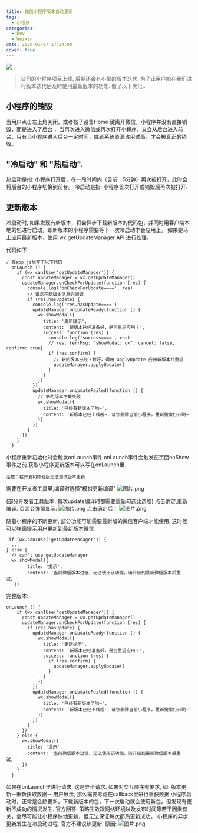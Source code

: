 ```yaml
---
title: 微信小程序版本自动更新
tags:
  - 小程序
categories:
  - Dev
  - Weixin
date: 2020-01-07 17:24:00
cover: true
---
```

![](https://cdn.jsdelivr.net/gh/coder-lida/CDN/img/weixin.jpg)
<!-- more -->

>公司的小程序项目上线, 后期还会有小型的版本迭代. 为了让用户能在我们进行版本迭代后及时使用最新版本的功能. 做了以下优化..

## 小程序的销毁
当用户点击左上角关闭，或者按了设备Home 键离开微信，小程序并没有直接销毁，而是进入了后台；
当再次进入微信或再次打开小程序，又会从后台进入前台，只有当小程序进入后台一定时间，或者系统资源占用过高，才会被真正的销毁。

## "冷启动" 和 "热启动".
热启动是指: 小程序打开后，在一段时间内（目前：5分钟）再次被打开，此时会将后台的小程序切换到前台。
冷启动是指: 小程序首次打开或销毁后再次被打开.

## 更新版本
冷启动时, 如果发现有新版本，将会异步下载新版本的代码包，并同时用客户端本地的包进行启动，即新版本的小程序需要等下一次冷启动才会应用上。
如果要马上应用最新版本，使用 wx.getUpdateManager API 进行处理。

代码如下
```
/ 在app.js里写下以下代码
  onLaunch () {
    if (wx.canIUse('getUpdateManager')) {
      const updateManager = wx.getUpdateManager()
      updateManager.onCheckForUpdate(function (res) {
        console.log('onCheckForUpdate====', res)
        // 请求完新版本信息的回调
        if (res.hasUpdate) {
          console.log('res.hasUpdate====')
          updateManager.onUpdateReady(function () {
            wx.showModal({
              title: '更新提示',
              content: '新版本已经准备好，是否重启应用？',
              success: function (res) {
                console.log('success====', res)
                // res: {errMsg: "showModal: ok", cancel: false, confirm: true}
                if (res.confirm) {
                  // 新的版本已经下载好，调用 applyUpdate 应用新版本并重启
                  updateManager.applyUpdate()
                }
              }
            })
          })
          updateManager.onUpdateFailed(function () {
            // 新的版本下载失败
            wx.showModal({
              title: '已经有新版本了哟~',
              content: '新版本已经上线啦~，请您删除当前小程序，重新搜索打开哟~'
            })
          })
        }
      })
    }
  }
```
小程序重新初始化时会触发onLaunch事件
onLaunch事件会触发在页面onShow事件之前.获取小程序更新版本可以写在onLaunch里.

`注意：在开发和体验版无法测试版本更新`

需要在开发者工具里,编译时选择"模拟更新编译"
![图片.png](https://cdn.jsdelivr.net/gh/coder-lida/CDN/img/assert/weixin-1.png)

(部分开发者工具版本, 每次update编译时都需要重新勾选此选项)
点击确定,重新编译.
页面会弹窗显示:
![图片.png](https://cdn.jsdelivr.net/gh/coder-lida/CDN/img/assert/weixin-2.png)
点击确定后：
![图片.png](https://cdn.jsdelivr.net/gh/coder-lida/CDN/img/assert/weixin-3.png)

随着小程序的不断更新, 部分功能可能需要最新版的微信客户端才能使用. 这时候可以弹窗提示用户更新到最新版本微信
```
 if (wx.canIUse('getUpdateManager')) {
  ...
} else {
  // can't use getUpdateManager
  wx.showModal({
        title: '提示',
        content: '当前微信版本过低，无法使用该功能，请升级到最新微信版本后重试。'
   })
```
完整版本:
```
onLaunch () {
    if (wx.canIUse('getUpdateManager')) {
      const updateManager = wx.getUpdateManager()
      updateManager.onCheckForUpdate(function (res) {
        if (res.hasUpdate) {
          updateManager.onUpdateReady(function () {
            wx.showModal({
              title: '更新提示',
              content: '新版本已经准备好，是否重启应用？',
              success: function (res) {
                if (res.confirm) {
                  updateManager.applyUpdate()
                }
              }
            })
          })
          updateManager.onUpdateFailed(function () {
            wx.showModal({
              title: '已经有新版本了哟~',
              content: '新版本已经上线啦~，请您删除当前小程序，重新搜索打开哟~'
            })
          })
        }
      })
    } else {
      wx.showModal({
        title: '提示',
        content: '当前微信版本过低，无法使用该功能，请升级到最新微信版本后重试。'
      })
    }
  }
```
如果在onLaunch里进行请求, 这是异步请求. 如果对交互顺序有要求, 如: 版本更新--重新获取数据-- 用户展示, 那么需要考虑在callback里进行重获数据.小程序启动时，正常是会热更新，下载新版本的包，下一次启动就会使用新包。但发现有更新不成功的情况发生.
官方回答: 策略生效跟网络环境以及发布时间等若干因素有关，会尽可能让小程序快地更新，但无法保证每次都热更新成功。
小程序的异步更新发生在冷启动过程. 官方不建议热更新. 原因:
![图片.png](https://cdn.jsdelivr.net/gh/coder-lida/CDN/img/assert/weixin-4.png)

